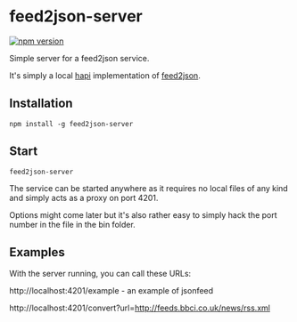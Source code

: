 # feed2json-server

[![npm version](http://img.shields.io/npm/v/feed2json-server.svg)](https://www.npmjs.org/package/feed2json-server)

Simple server for a feed2json service.

It's simply a local [hapi](https://www.npmjs.com/package/hapi) implementation of [feed2json](https://www.npmjs.com/package/feed2json).

## Installation
```
npm install -g feed2json-server
```

## Start
```
feed2json-server
```

The service can be started anywhere as it requires no local files of any kind and simply acts as a proxy on port 4201.

Options might come later but it's also rather easy to simply hack the port number in the file in the bin folder.


## Examples

With the server running, you can call these URLs:

http://localhost:4201/example - an example of jsonfeed

http://localhost:4201/convert?url=http://feeds.bbci.co.uk/news/rss.xml
